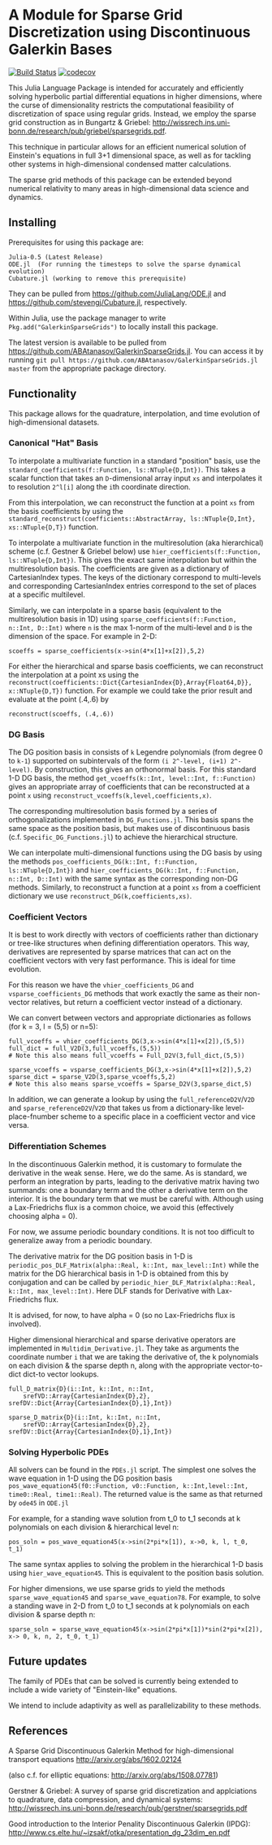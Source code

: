 # A Module for Sparse Grid Discretization using Discontinuous Galerkin Bases

[![Build Status](https://travis-ci.org/ABAtanasov/GalerkinSparseGrids.jl.svg?branch=master)](https://travis-ci.org/ABAtanasov/GalerkinSparseGrids.jl)
[![codecov](https://codecov.io/gh/ABAtanasov/GalerkinSparseGrids.jl/branch/master/graph/badge.svg)](https://codecov.io/gh/ABAtanasov/GalerkinSparseGrids.jl)

This Julia Language Package is intended for accurately and efficiently solving hyperbolic partial differential equations in higher dimensions, where the curse of dimensionality restricts the computational feasibility of discretization of space using regular grids. Instead, we employ the sparse grid construction as in Bungartz & Griebel:
http://wissrech.ins.uni-bonn.de/research/pub/griebel/sparsegrids.pdf. 

This technique in particular allows for an efficient numerical solution of Einstein's equations in full 3+1 dimensional space, as well as for tackling other systems in high-dimensional condensed matter calculations. 

The sparse grid methods of this package can be extended beyond numerical relativity to many areas in high-dimensional data science and dynamics.

## Installing

Prerequisites for using this package are:

    Julia-0.5 (Latest Release)
	ODE.jl	(For running the timesteps to solve the sparse dynamical evolution)
    Cubature.jl (working to remove this prerequisite)

They can be pulled from <https://github.com/JuliaLang/ODE.jl> and <https://github.com/stevengj/Cubature.jl>, respectively. 

Within Julia, use the package manager to write
`Pkg.add("GalerkinSparseGrids")` to locally install this package. 

The latest version is available to be pulled from <https://github.com/ABAtanasov/GalerkinSparseGrids.jl>. You can access it by running `git pull https://github.com/ABAtanasov/GalerkinSparseGrids.jl master` from the appropriate package directory.

## Functionality

This package allows for the quadrature, interpolation, and time evolution of high-dimensional datasets. 

### Canonical "Hat" Basis

To interpolate a multivariate function in a standard "position" basis, use the `standard_coefficients(f::Function, ls::NTuple{D,Int})`. This takes a scalar function that takes an `D`-dimensional array input `xs` and interpolates it to resolution `2^l[i]` along the `i`th coordinate direction.

From this interpolation, we can reconstruct the function at a point `xs` from the basis coefficients by using the `standard_reconstruct(coefficients::AbstractArray, ls::NTuple{D,Int}, xs::NTuple{D,T})` function.

To interpolate a multivariate function in the multiresolution (aka hierarchical) scheme (c.f. Gestner & Griebel below) use `hier_coefficients(f::Function, ls::NTuple{D,Int})`. This gives the exact same interpolation but within the multiresolution basis. The coefficients are given as a dictionary of CartesianIndex types. The keys of the dictionary correspond to multi-levels and corresponding CartesianIndex entries correspond to the set of places at a specific multilevel.

Similarly, we can interpolate in a sparse basis (equivalent to the multiresolution basis in 1D) using `sparse_coefficients(f::Function, n::Int, D::Int)` where `n` is the max 1-norm of the multi-level and `D` is the dimension of the space. For example in 2-D:

    scoeffs = sparse_coefficients(x->sin(4*x[1]+x[2]),5,2)


For either the hierarchical and sparse basis coefficients, we can reconstruct the interpolation at a point xs using the `reconstruct(coefficients::Dict{CartesianIndex{D},Array{Float64,D}}, x::NTuple{D,T})` function. For example we could take the prior result and evaluate at the point (.4,.6) by

    reconstruct(scoeffs, (.4,.6))

### DG Basis

The DG position basis in consists of `k` Legendre polynomials (from degree 0 to `k-1`) supported on subintervals of the form `(i 2^-level, (i+1) 2^-level)`. By construction, this gives an orthonormal basis. For this standard 1-D DG basis, the method `get_vcoeffs(k::Int, level::Int, f::Function)` gives an appropriate array of coefficients that can be reconstructed at a point `x` using `reconstruct_vcoeffs(k,level,coefficients,x)`. 

The corresponding multiresolution basis formed by a series of orthogonalizations implemented in `DG_Functions.jl`. This basis spans the same space as the position basis, but makes use of discontinuous basis (c.f. `Specific_DG_Functions.jl`) to achieve the hierarchical structure.

We can interpolate multi-dimensional functions using the DG basis by using the methods `pos_coefficients_DG(k::Int, f::Function, ls::NTuple{D,Int})` and `hier_coefficients_DG(k::Int, f::Function, n::Int, D::Int)` with the same syntax as the corresponding non-DG methods. Similarly, to reconstruct a function at a point `xs` from a coefficient dictionary we use `reconstruct_DG(k,coefficients,xs)`.

### Coefficient Vectors

It is best to work directly with vectors of coefficients rather than dictionary or tree-like structures when defining differentiation operators. This way, derivatives are represented by sparse matrices that can act on the coefficient vectors with very fast performance. This is ideal for time evolution.

For this reason we have the `vhier_coefficients_DG` and `vsparse_coefficients_DG` methods that work exactly the same as their non-vector relatives, but return a coefficient vector instead of a dictionary. 

We can convert between vectors and appropriate dictionaries as follows (for k = 3, l = (5,5) or n=5):

    full_vcoeffs = vhier_coefficients_DG(3,x->sin(4*x[1]+x[2]),(5,5))
    full_dict = full_V2D(3,full_vcoeffs,(5,5))
    # Note this also means full_vcoeffs = Full_D2V(3,full_dict,(5,5)) 

    sparse_vcoeffs = vsparse_coefficients_DG(3,x->sin(4*x[1]+x[2]),5,2)
    sparse_dict = sparse_V2D(3,sparse_vcoeffs,5,2)
    # Note this also means sparse_vcoeffs = Sparse_D2V(3,sparse_dict,5) 

In addition, we can generate a lookup by using the `full_referenceD2V`/`V2D` and `sparse_referenceD2V`/`V2D` that takes us from a dictionary-like level-place-fnumber scheme to a specific place in a coefficient vector and vice versa. 

### Differentiation Schemes

In the discontinuous Galerkin method, it is customary to formulate the derivative in the weak sense. Here, we do the same. As is standard, we perform an integration by parts, leading to the derivative matrix having two summands: one a boundary term and the other a derivative term on the interior. It is the boundary term that we must be careful with. Although using a Lax-Friedrichs flux is a common choice, we avoid this (effectively choosing alpha = 0). 

For now, we assume periodic boundary conditions. It is not too difficult to generalize away from a periodic boundary. 

The derivative matrix for the DG position basis in 1-D is `periodic_pos_DLF_Matrix(alpha::Real, k::Int, max_level::Int)` while the matrix for the DG hierarchical basis in 1-D is obtained from this by conjugation and can be called by `periodic_hier_DLF_Matrix(alpha::Real, k::Int, max_level::Int)`. Here DLF stands for Derivative with Lax-Friedrichs flux. 

It is advised, for now, to have alpha = 0 (so no Lax-Friedrichs flux is involved).

Higher dimensional hierarchical and sparse derivative operators are implemented in `Multidim_Derivative.jl`. They take as arguments the coordinate number `i` that we are taking the derivative of, the k polynomials on each division & the sparse depth n, along with the appropriate vector-to-dict dict-to vector lookups. 

    full_D_matrix{D}(i::Int, k::Int, n::Int, 
        srefVD::Array{CartesianIndex{D},2}, srefDV::Dict{Array{CartesianIndex{D},1},Int})

    sparse_D_matrix{D}(i::Int, k::Int, n::Int,
        srefVD::Array{CartesianIndex{D},2}, srefDV::Dict{Array{CartesianIndex{D},1},Int})


### Solving Hyperbolic PDEs

All solvers can be found in the `PDEs.jl` script. The simplest one solves the wave equation in 1-D using the DG position basis `pos_wave_equation45(f0::Function, v0::Function, k::Int,level::Int, time0::Real, time1::Real)`. The returned value is the same as that returned by `ode45` in `ODE.jl`
    
For example, for a standing wave solution from t_0 to t_1 seconds at k polynomials on each division & hierarchical level n:

    pos_soln = pos_wave_equation45(x->sin(2*pi*x[1]), x->0, k, l, t_0, t_1)

The same syntax applies to solving the problem in the hierarchical 1-D basis using `hier_wave_equation45`. This is equivalent to the position basis solution. 

For higher dimensions, we use sparse grids to yield the methods `sparse_wave_equation45` and `sparse_wave_equation78`. For example, to solve a standing wave in 2-D from t_0 to t_1 seconds at k polynomials on each division & sparse depth n:

    sparse_soln = sparse_wave_equation45(x->sin(2*pi*x[1])*sin(2*pi*x[2]), x-> 0, k, n, 2, t_0, t_1)

## Future updates

The family of PDEs that can be solved is currently being extended to include a wide variety of "Einstein-like" equations.

We intend to include adaptivity as well as parallelizability to these methods. 

## References

A Sparse Grid Discontinuous Galerkin Method for high-dimensional transport equations
http://arxiv.org/abs/1602.02124

(also c.f. for elliptic equations: http://arxiv.org/abs/1508.07781)

Gerstner & Griebel:
A survey of sparse grid discretization and applciations to quadrature, data compression, and dynamical systems: 
http://wissrech.ins.uni-bonn.de/research/pub/gerstner/sparsegrids.pdf

Good introduction to the Interior Penality Discontinuous Galerkin (IPDG):
http://www.cs.elte.hu/~izsakf/otka/presentation_dg_23dim_en.pdf
